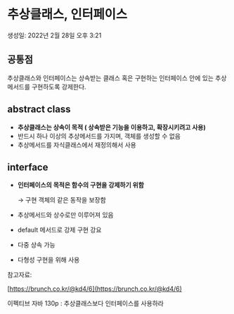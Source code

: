 # 추상클래스, 인터페이스

생성일: 2022년 2월 28일 오후 3:21

## 공통점

추상클래스와 인터페이스는 상속받는 클래스 혹은 구현하는 인터페이스 안에 있는 추상 메서드를 구현하도록 강제한다. 

## abstract class

- **추상클래스는 상속이 목적 (  상속받은 기능을 이용하고, 확장시키려고 사용)**
- 반드시 하나 이상의 추상메서드를 가지며, 객체를 생성할 수 없음
- 추상메서드를 자식클래스에서 재정의해서 사용

## interface

- **인터페이스의 목적은 함수의 구현을 강제하기 위함**
    
    → 구현 객체의 같은 동작을 보장함
    
- 추상메서드와 상수로만 이루어져 있음
- default 메서드로 강제 구현 강요
- 다중 상속 가능
- 다형성 구현을 위해 사용

참고자료:

[https://brunch.co.kr/@kd4/6](https://brunch.co.kr/@kd4/6)

이펙티브 자바 130p : 추상클래스보다 인터페이스를 사용하라
